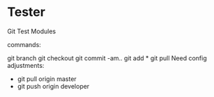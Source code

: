 # Tester
Git Test Modules

commands: 

git branch
git checkout <branchname>
git commit -am..
git add *
git pull
Need config adjustments: 
  - git pull origin master
  - git push origin developer
